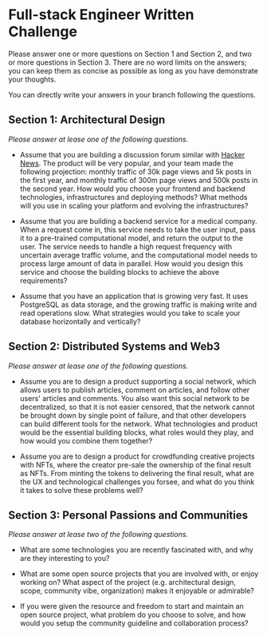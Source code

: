 # Full-stack Engineer Written Challenge

Please answer one or more questions on Section 1 and Section 2, and two or more questions in Section 3. There are no word limits on the answers; you can keep them as concise as possible as long as you have demonstrate your thoughts.

You can directly write your answers in your branch following the questions.

## Section 1: Architectural Design

_Please answer at lease one of the following questions._

- Assume that you are building a discussion forum similar with [Hacker News](https://news.ycombinator.com/). The product will be very popular, and your team made the following projection: monthly traffic of 30k page views and 5k posts in the first year, and monthly traffic of 300m page views and 500k posts in the second year. How would you choose your frontend and backend technologies, infrastructures and deploying methods? What methods will you use in scaling your platform and evolving the infrastructures?

- Assume that you are building a backend service for a medical company. When a request come in, this service needs to take the user input, pass it to a pre-trained computational model, and return the output to the user. The service needs to handle a high request frequency with uncertain average traffic volume, and the computational model needs to process large amount of data in parallel. How would you design this service and choose the building blocks to achieve the above requirements?

- Assume that you have an application that is growing very fast. It uses PostgreSQL as data storage, and the growing traffic is making write and read operations slow. What strategies would you take to scale your database horizontally and vertically?

## Section 2: Distributed Systems and Web3

_Please answer at lease one of the following questions._

- Assume you are to design a product supporting a social network, which allows users to publish articles, comment on articles, and follow other users' articles and comments. You also want this social network to be decentralized, so that it is not easier censored, that the network cannot be brought down by single point of failure, and that other developers can build different tools for the network. What technologies and product would be the essential building blocks, what roles would they play, and how would you combine them together?

- Assume you are to design a product for crowdfunding creative projects with NFTs, where the creator pre-sale the ownership of the final result as NFTs. From minting the tokens to delivering the final result, what are the UX and technological challenges you forsee, and what do you think it takes to solve these problems well?

## Section 3: Personal Passions and Communities

_Please answer at lease two of the following questions._

- What are some technologies you are recently fascinated with, and why are they interesting to you?

- What are some open source projects that you are involved with, or enjoy working on? What aspect of the project (e.g. architectural design, scope, community vibe, organization) makes it enjoyable or admirable?

- If you were given the resource and freedom to start and maintain an open source project, what problem do you choose to solve, and how would you setup the community guideline and collaboration process?
